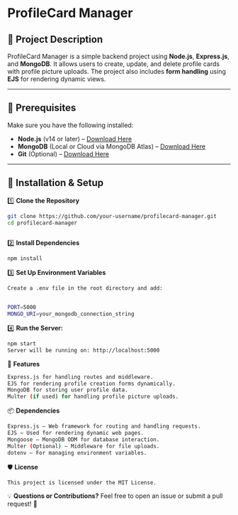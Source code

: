 # ProfileCard Manager

## 📌 Project Description  
ProfileCard Manager is a simple backend project using **Node.js**, **Express.js**, and **MongoDB**. It allows users to create, update, and delete profile cards with profile picture uploads. The project also includes **form handling** using **EJS** for rendering dynamic views.

---

## 🚀 Prerequisites  
Make sure you have the following installed:  
- **Node.js** (v14 or later) – [Download Here](https://nodejs.org/)  
- **MongoDB** (Local or Cloud via MongoDB Atlas) – [Download Here](https://www.mongodb.com/)  
- **Git** (Optional) – [Download Here](https://git-scm.com/)  

---

## 📂 Installation & Setup  

1️⃣ **Clone the Repository**  
```sh
git clone https://github.com/your-username/profilecard-manager.git
cd profilecard-manager



```
2️⃣ **Install Dependencies**
```sh
npm install
```


3️⃣ **Set Up Environment Variables**
```sh
Create a .env file in the root directory and add:


PORT=5000
MONGO_URI=your_mongodb_connection_string
```

4️⃣ **Run the Server:**
```sh
npm start
Server will be running on: http://localhost:5000
```

🎨 **Features**
```sh
Express.js for handling routes and middleware.
EJS for rendering profile creation forms dynamically.
MongoDB for storing user profile data.
Multer (if used) for handling profile picture uploads.
```

📦 **Dependencies**
```sh
Express.js – Web framework for routing and handling requests.
EJS – Used for rendering dynamic web pages.
Mongoose – MongoDB ODM for database interaction.
Multer (Optional) – Middleware for file uploads.
dotenv – For managing environment variables.
```

🛡️ **License**
```sh
This project is licensed under the MIT License.
```

💡 **Questions or Contributions?** Feel free to open an issue or submit a pull request! 🚀